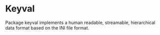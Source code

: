 # Keyval

Package keyval implements a human readable, streamable, hierarchical data format based on the INI file format.

